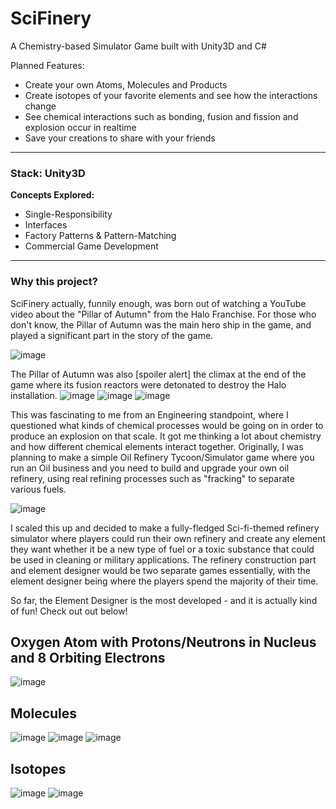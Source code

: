 

# SciFinery
A Chemistry-based Simulator Game built with Unity3D and C#
 
 Planned Features:
 * Create your own Atoms, Molecules and Products
 * Create isotopes of your favorite elements and see how the interactions change
 * See chemical interactions such as bonding, fusion and fission and explosion occur in realtime
 * Save your creations to share with your friends

---

### Stack: Unity3D

**Concepts Explored:**
- Single-Responsibility
- Interfaces
- Factory Patterns & Pattern-Matching
- Commercial Game Development

---

### Why this project?

SciFinery actually, funnily enough, was born out of watching a YouTube video about the "Pillar of Autumn" from the Halo Franchise. For those who don't know, the Pillar of Autumn was the main hero ship in the game, and played a significant part in the story of the game. 

![image](https://github.com/nad0tornado/Game_Unity_SciFinery/assets/67047470/e9b48595-26e9-47be-ac12-8072d50e627b)

The Pillar of Autumn was also [spoiler alert] the climax at the end of the game where its fusion reactors were detonated to destroy the Halo installation. 
![image](https://github.com/nad0tornado/Game_Unity_SciFinery/assets/67047470/1372009c-11c4-4c08-89b4-96ec688a9c2d)
![image](https://github.com/nad0tornado/Game_Unity_SciFinery/assets/67047470/5ef5b8bf-0c24-434d-b27d-167b3fb50e6e)
![image](https://github.com/nad0tornado/Game_Unity_SciFinery/assets/67047470/c8f680a6-0e63-47c5-99e0-ba0c57299a91)

This was fascinating to me from an Engineering standpoint, where I questioned what kinds of chemical processes would be going on in order to produce an explosion on that scale. It got me thinking a lot about chemistry and how different chemical elements interact together. Originally, I was planning to make a simple Oil Refinery Tycoon/Simulator game where you run an Oil business and you need to build and upgrade your own oil refinery, using real refining processes such as "fracking" to separate various fuels.

![image](https://github.com/nad0tornado/Game_Unity_SciFinery/assets/67047470/d6c53933-221d-41ab-945b-5e3a8a539c70)

I scaled this up and decided to make a fully-fledged Sci-fi-themed refinery simulator where players could run their own refinery and create any element they want whether it be a new type of fuel or a toxic substance that could be used in cleaning or military applications. The refinery construction part and element designer would be two separate games essentially, with the element designer being where the players spend the majority of their time.

So far, the Element Designer is the most developed - and it is actually kind of fun! Check out out below!

## Oxygen Atom with Protons/Neutrons in Nucleus and 8 Orbiting Electrons
![image](https://github.com/nad0tornado/Game_Unity_SciFinery/assets/67047470/5fec0495-1b49-4bd6-a663-ddbba7e3d377)

## Molecules

![image](https://github.com/nad0tornado/Game_Unity_SciFinery/assets/67047470/afc322ea-6fc5-4314-afb3-3fde8fff3872)
![image](https://github.com/nad0tornado/Game_Unity_SciFinery/assets/67047470/dfe31442-e47c-45fc-97ba-f4b21c48947c)
![image](https://github.com/nad0tornado/Game_Unity_SciFinery/assets/67047470/11ea6ac4-9695-4699-a077-15b9a55bc264)

## Isotopes

![image](https://github.com/nad0tornado/Game_Unity_SciFinery/assets/67047470/7f4b6364-c1b9-42c4-bea0-a72752d716e3)
![image](https://github.com/nad0tornado/Game_Unity_SciFinery/assets/67047470/b9280e98-b986-4977-abde-eb668e3bb611)




